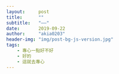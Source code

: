 ```yaml
---
layout:     post
title:      ""
subtitle:   "——"
date:       2019-09-22
author:     "akia0203"
header-img: "img/post-bg-js-version.jpg"
tags:
    - 專心一點好不好
    - 好的
    - 這就去專心
---
```

